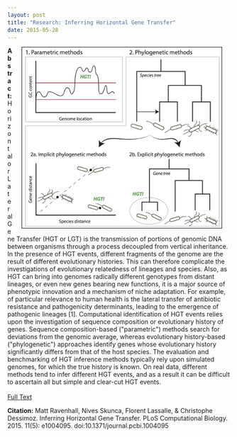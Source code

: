 ```yaml
---
layout: post
title: "Research: Inferring Horizontal Gene Transfer"
date: 2015-05-28
---
```


<img style="float: right; border: 1px solid black" alt="Coverage plots for gch1 indication regions of duplication." hspace="20" src="/assets/posts/inferringhgt.png" width="450px">

**Abstract:** Horizontal or Lateral Gene Transfer (HGT or LGT) is the transmission of portions of genomic DNA between organisms through a process decoupled from vertical inheritance. In the presence of HGT events, different fragments of the genome are the result of different evolutionary histories. This can therefore complicate the investigations of evolutionary relatedness of lineages and species. Also, as HGT can bring into genomes radically different genotypes from distant lineages, or even new genes bearing new functions, it is a major source of phenotypic innovation and a mechanism of niche adaptation. For example, of particular relevance to human health is the lateral transfer of antibiotic resistance and pathogenicity determinants, leading to the emergence of pathogenic lineages [1]. Computational identification of HGT events relies upon the investigation of sequence composition or evolutionary history of genes. Sequence composition-based ("parametric") methods search for deviations from the genomic average, whereas evolutionary history-based ("phylogenetic") approaches identify genes whose evolutionary history significantly differs from that of the host species. The evaluation and benchmarking of HGT inference methods typically rely upon simulated genomes, for which the true history is known. On real data, different methods tend to infer different HGT events, and as a result it can be difficult to ascertain all but simple and clear-cut HGT events.
<br><br>
[Full Text](http://journals.plos.org/ploscompbiol/article/file?id=10.1371/journal.pcbi.1004095&type=printable)
<br>
<p style="font-size=0.8em"><b>Citation:</b> Matt Ravenhall, Nives Skunca, Florent Lassalle, & Christophe Dessimoz. Inferring Horizontal Gene Transfer. PLoS Computational Biology. 2015. 11(5): e1004095. doi:10.1371/journal.pcbi.1004095</p>
